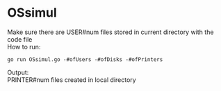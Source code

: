 # OSsimul
Make sure there are USER#num files stored in current directory with the code file\
How to run:
```
go run OSsimul.go -#ofUsers -#ofDisks -#ofPrinters
```
Output:\
PRINTER#num files created in local directory
